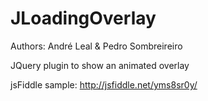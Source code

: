 JLoadingOverlay
===============
Authors: André Leal & Pedro Sombreireiro

JQuery plugin to show an animated overlay

jsFiddle sample: http://jsfiddle.net/yms8sr0y/
